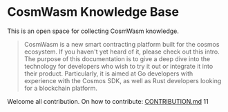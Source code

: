 # CosmWasm Knowledge Base

This is an open space for collecting CosmWasm knowledge.

> CosmWasm is a new smart contracting platform built for the cosmos ecosystem. If you haven't yet heard of it, please
> check out this intro. The purpose of this documentation is to give a deep dive into the technology for developers who wish to try it out or integrate it into their product. Particularly, it is aimed at Go developers with experience with the Cosmos SDK, as well as Rust developers looking for a blockchain platform.


Welcome all contribution. On how to contribute: [CONTRIBUTION.md](CONTRIBUTION.md)
11
